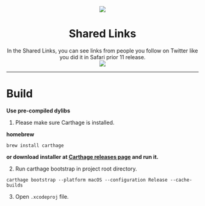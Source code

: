<p align="center">
    <img src="https://github.com/nayzak/shared-links/raw/feature/project_description/ReadmeAssets/icon_256x256.png"/> 
</p>

<h1 align="center">Shared Links</h1>

 <!-- <p align="center">In the Shared Links, you can see links from people you follow on Twitter, links shared by your LinkedIn connections, and articles from web feeds you subscribe to.</p>  -->
 <p align="center">
    In the Shared Links, you can see links from people you follow on Twitter like you did it in Safari prior 11 release.
    </br>
    <img src="https://github.com/nayzak/shared-links/raw/feature/project_description/ReadmeAssets/popover.png"/> 
 </p> 

***

# Build

**Use pre-compiled dylibs**

1. Please make sure Carthage is installed.

  **homebrew**
  ```
  brew install carthage
  ```
  **or download installer at [Carthage releases page](https://github.com/Carthage/Carthage/releases) and run it.**

2. Run carthage bootstrap in project root directory.
  ```
  carthage bootstrap --platform macOS --configuration Release --cache-builds
  ```
  
3. Open `.xcodeproj` file.